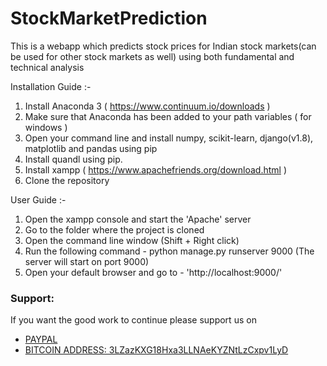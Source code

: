 # StockMarketPrediction
This is a webapp which predicts stock prices for Indian stock markets(can be used for other stock markets as well) using both fundamental and technical analysis


Installation Guide :-
1. Install Anaconda 3 ( https://www.continuum.io/downloads ) 
2. Make sure that Anaconda has been added to your path variables ( for windows )
3. Open your command line and install numpy, scikit-learn, django(v1.8), matplotlib and pandas using pip
4. Install quandl using pip.
4. Install xampp ( https://www.apachefriends.org/download.html )
5. Clone the repository

User Guide :-
1. Open the xampp console and start the 'Apache' server
2. Go to the folder where the project is cloned
3. Open the command line window (Shift + Right click)
4. Run the following command - python manage.py runserver 9000 (The server will start on port 9000)
5. Open your default browser and go to - 'http://localhost:9000/'

### Support:

If you want the good work to continue please support us on

* [PAYPAL](https://www.paypal.me/ishandutta2007)
* [BITCOIN ADDRESS: 3LZazKXG18Hxa3LLNAeKYZNtLzCxpv1LyD](https://www.coinbase.com/join/5a8e4a045b02c403bc3a9c0c)
